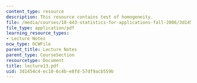 ```yaml
---
content_type: resource
description: This resource contains test of homogeneity.
file: /media/courses/18-443-statistics-for-applications-fall-2006/3d1454c4ec106c4be8fd57df9acb559b_lecture13.pdf
file_type: application/pdf
learning_resource_types:
- Lecture Notes
ocw_type: OCWFile
parent_title: Lecture Notes
parent_type: CourseSection
resourcetype: Document
title: lecture13.pdf
uid: 3d1454c4-ec10-6c4b-e8fd-57df9acb559b
---
```

